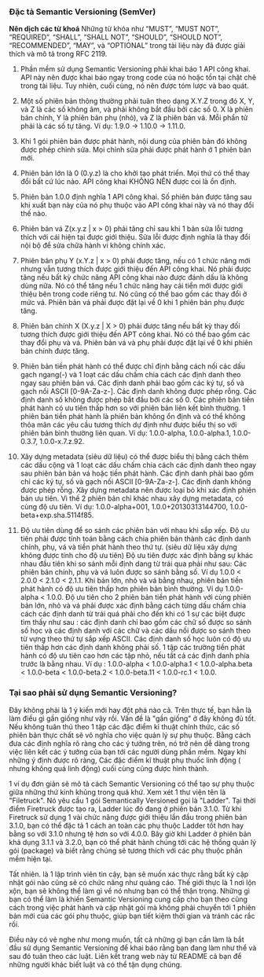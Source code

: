 ### Đặc tả Semantic Versioning (SemVer)
**Nên dịch các từ khoá**
Những từ khóa như “MUST”, “MUST NOT”, “REQUIRED”, “SHALL”, “SHALL NOT”, “SHOULD”, “SHOULD NOT”, “RECOMMENDED”, “MAY”, và “OPTIONAL” trong tài liệu này đã được giải thích và mô tả trong RFC 2119.

1. Phần mềm sử dụng Semantic Versioning phải khai báo 1 API công khai. API này nên được khai báo ngay trong code của nó hoặc tồn tại chặt chẽ trong tài liệu. Tuy nhiên, cuối cùng, nó nên được tóm lược và bao quát.

2. Một số phiên bản thông thường phải tuân theo dạng X.Y.Z trong đó X, Y, và Z là các số không âm, và phải không bắt đầu bởi các số 0. X là phiên bản chính, Y là phiên bản phụ (nhỏ), và Z là phiên bản vá. Mỗi phẩn tử phải là các số tự tăng. Ví dụ: 1.9.0 -> 1.10.0 -> 1.11.0.

3. Khi 1 gói phiên bản được phát hành, nội dung của phiên bản đó không được phép chỉnh sửa. Mọi chỉnh sửa phải được phát hành ở 1 phiên bản mới.

4. Phiên bản lớn là 0 (0.y.z) là cho khởi tạo phát triển. Mọi thứ có thể thay đổi bất cứ lúc nào. API công khai KHÔNG NÊN được coi là ổn định. 

5. Phiên bản 1.0.0 định nghĩa 1 API công khai. Số phiên bản được tăng sau khi xuất bạn này của nó phụ thuộc vào API công khai này và nó thay đổi thế nào.

6. Phiên bản vá Z(x.y.z | x > 0) phải tăng chỉ sau khi 1 bản sửa lỗi tương thích với cái hiện tại được giới thiệu. Sửa lỗi được định nghĩa là thay đổi nội bộ để sửa chữa hành vi không chính xác.

7. Phiên bản phụ Y (x.Y.z | x > 0) phải được tăng, nếu có 1 chức năng mới nhưng vẫn tương thích được giới thiệu đến API công khai. Nó phải được tăng nếu bất kỳ chức năng API công khai nào được đánh dấu là không dùng nữa. Nó có thể tăng nếu 1 chức năng hay cải tiển mới được giới thiệu bên trong code riêng tư. Nó cũng có thể bao gồm các thay đổi ở mức vá. Phiên bản vá phải được đặt lại về 0 khi 1 phiên bản phụ được tăng.

8. Phiên bản chính X (X.y.z | X > 0) phải được tăng nếu bất kỳ thay đối tương thích được giới thiệu đến APT công khai. Nó có thể bao gồm các thay đổi phụ và vá. Phiên bản vá và phụ phải được đặt lại về 0 khi phiên bản chính được tăng.

9. Phiên bản tiền phát hành có thể được chỉ định bằng cách nối các dấu gạch ngang(-) và 1 loạt các dấu chấm chia cách các định danh theo ngay sau phiên bản vá. Các định danh phải bao gồm các ký tự, số và gạch nối ASCII [0-9A-Za-z-]. Các định danh không được phép rỗng. Các định danh số không được phép bắt đầu bởi các số 0. Các phiên bản tiền phát hành có ưu tiên thấp hơn so với phiên bản liên kết bình thường. 1 phiên bản tiền phát hành là phiên bản không ổn định và có thể không thỏa mãn các yêu cầu tương thích dự định như được biểu thị so với phiên bản bình thường liên quan. Ví dụ: 1.0.0-alpha, 1.0.0-alpha.1, 1.0.0-0.3.7, 1.0.0-x.7.z.92.

10. Xây dựng metadata (siêu dữ liệu) có thể được biểu thị bằng cách thêm các dấu cộng và 1 loạt các dấu chấm chia cách các định danh theo ngay sau phiên bản bản vá hoặc tiền phát hành. Các định danh phải bao gồm chỉ các ký tự, số và gạch nối ASCII [0-9A-Za-z-]. Các định danh không được phép rỗng. Xây dựng metadata nên được loại bỏ khi xác định phiên bản ưu tiên. Vì thế 2 phiên bản
chỉ khác nhau xây dựng metadata, có cùng độ ưu tiên. Ví dụ: 1.0.0-alpha+001, 1.0.0+20130313144700, 1.0.0-beta+exp.sha.5114f85.

11. Độ ưu tiên dùng để so sánh các phiên bản với nhau khi sắp xếp. Độ ưu tiên phải được tính toán bằng cách chia phiên bản thành các định danh chính, phụ, vá và tiền phát hành theo thứ tự. (siêu dữ liệu xây dựng không được tính cho độ ưu tiên)
Độ ưu tiên được xác định bằng sự khác nhau đầu tiên khi so sánh mỗi định dang từ trái qua phải như sau: Các phiên bản chính, phụ và vá luôn được so sánh bằng số. Ví dụ  1.0.0 < 2.0.0 < 2.1.0 < 2.1.1. Khi bản lớn, nhỏ và vá bằng nhau, phiên bản tiền phát hành có độ ưu tiên thấp hơn phiên bản bình thường. Ví dụ 1.0.0-alpha < 1.0.0. Độ ưu tiên cho 2 phiên bản tiền phát hành với cùng phiên bản lớn, nhỏ và vá phải được xác định bằng cách từng dấu chấm chia cách các định danh từ trái quá phải cho đến khi có 1 sự các biệt được tìm thấy như sau : các định danh chỉ bao gồm các chữ số được so sánh số học và các định danh với các chữ và các dấu nối được so sánh theo từ vựng theo thứ tự sắp xếp ASCII. Các định danh số học luôn có độ ưu tiên thấp hơn các định danh không phải số. 1 tập các trường tiền phát hành có độ ưu tiên cao hơn các tập nhỏ, nếu tất cả các định danh phía trước là bằng nhau. Ví dụ : 1.0.0-alpha < 1.0.0-alpha.1 < 1.0.0-alpha.beta < 1.0.0-beta < 1.0.0-beta.2 < 1.0.0-beta.11 < 1.0.0-rc.1 < 1.0.0.

### Tại sao phải sử dụng Semantic Versioning?
Đây không phải là 1 ý kiến mới hay đột phá nào cả. Trên thực tế, bạn hẳn là làm điều gì gần giống như vậy rồi. Vấn đề là "gần giống" ở đây không đủ tốt. Nếu không tuân thủ theo 1 tập các đặc điểm kỉ thuật chính thức, các số phiên bản thực chất sẽ vô nghĩa cho việc quản lý sự phụ thuộc. Bằng cách đưa các định nghĩa rõ ràng cho các ý tưởng trên, nó trở nên dễ dàng trong việc liên kết các ý tưởng của bạn tới các người dùng phần mềm. Ngay khi những ý định được rõ ràng, Các đặc điểm kĩ thuật phụ thuốc linh động ( nhưng không quá linh động)  cuối cùng cũng được hình thành.

1 ví dụ đơn giản sẽ mô tả cách Semantic Versioning có thể tạo sự phụ thuộc giữa những thứ kinh khủng trong quá khứ. Xem xét 1 thư viện tên là "Filetruck". Nó yêu cầu 1 gói Semantically Versioned gọi là "Ladder". Tại thời điểm Firetruck được tạo ra, Ladder lúc đó đang ở phiên bản 3.1.0. Từ khi Firetruck sử dụng 1 vài chức năng được giới thiệu lần đầu trong phiên bản 3.1.0, bạn có thể đặc tả 1 cách an toàn các phụ thuộc Ladder tốt hơn hay bằng so với 3.1.0 nhưng tệ hơn so với 4.0.0. Bây giờ khi Ladder ở phiên bản khả dụng 3.1.1 và 3.2.0, bạn có thể phát hành chúng tới các hệ thống quản lý gói (package) và biết rằng chúng sẽ tương thích với các phụ thuộc phần mềm hiện tại.

Tất nhiên. là 1 lập trình viên tin cậy, bạn sẽ muốn xác thực rằng bất kỳ cập nhật gói nào cũng sẽ có chức năng như quảng cáo. Thế giới thực là 1 nơi lộn xộn, bạn sẽ không thể làm gì về nó nhưng bạn có thể thận trọng. Những gì bạn có thể làm là khiến Semantic Versioning cung cấp cho bạn theo cũng cách trong việc phát hành và cập nhật gói mà không phải chuyển tới 1 phiên bản mới của các gói phụ thuộc, giúp bạn tiết kiệm thời gian và tránh các rắc rối.

Điều này có vẻ nghe như mong muốn, tất cả những gì bạn cần làm là bắt đầu sử dụng Semantic Versioning để khai báo rằng bạn đang làm như thể và sau đó tuân theo các luật. Liên kết trang web này từ README cả bạn để những người khác biết luật và có thể tận dụng chúng.


